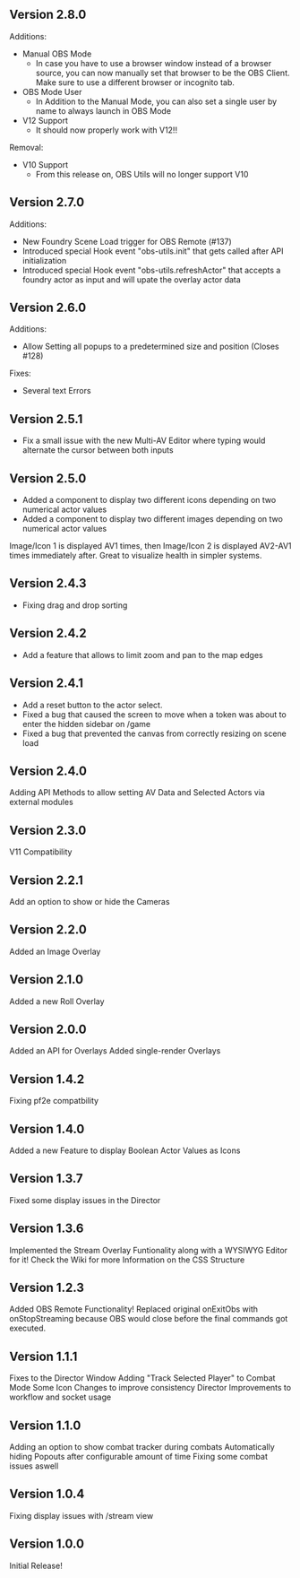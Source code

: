 ## Version 2.8.0

Additions:
- Manual OBS Mode 
  - In case you have to use a browser window instead of a browser source, you can now manually set that browser to be the OBS Client. Make sure to use a different browser or incognito tab. 
- OBS Mode User
  - In Addition to the Manual Mode, you can also set a single user by name to always launch in OBS Mode
- V12 Support
  - It should now properly work with V12!!

Removal:
- V10 Support
  - From this release on, OBS Utils will no longer support V10

## Version 2.7.0

Additions:

- New Foundry Scene Load trigger for OBS Remote (#137)
- Introduced special Hook event "obs-utils.init" that gets called after API initialization
- Introduced special Hook event "obs-utils.refreshActor" that accepts a foundry actor as input and will upate the
  overlay actor data

## Version 2.6.0

Additions:

- Allow Setting all popups to a predetermined size and position (Closes #128)

Fixes:

- Several text Errors

## Version 2.5.1

- Fix a small issue with the new Multi-AV Editor where typing would alternate the cursor between both inputs

## Version 2.5.0

- Added a component to display two different icons depending on two numerical actor values
- Added a component to display two different images depending on two numerical actor values

Image/Icon 1 is displayed AV1 times, then Image/Icon 2 is displayed AV2-AV1 times immediately after.
Great to visualize health in simpler systems.

## Version 2.4.3

- Fixing drag and drop sorting

## Version 2.4.2

- Add a feature that allows to limit zoom and pan to the map edges

## Version 2.4.1

- Add a reset button to the actor select.
- Fixed a bug that caused the screen to move when a token was about to enter the hidden sidebar on /game
- Fixed a bug that prevented the canvas from correctly resizing on scene load

## Version 2.4.0

Adding API Methods to allow setting AV Data and Selected Actors via external modules

## Version 2.3.0

V11 Compatibility

## Version 2.2.1

Add an option to show or hide the Cameras

## Version 2.2.0

Added an Image Overlay

## Version 2.1.0

Added a new Roll Overlay

## Version 2.0.0

Added an API for Overlays
Added single-render Overlays

## Version 1.4.2

Fixing pf2e compatbility

## Version 1.4.0

Added a new Feature to display Boolean Actor Values as Icons

## Version 1.3.7

Fixed some display issues in the Director

## Version 1.3.6

Implemented the Stream Overlay Funtionality along with a WYSIWYG Editor for it!
Check the Wiki for more Information on the CSS Structure

## Version 1.2.3

Added OBS Remote Functionality!
Replaced original onExitObs with onStopStreaming because OBS would close before the final commands got executed.

## Version 1.1.1

Fixes to the Director Window
Adding "Track Selected Player" to Combat Mode
Some Icon Changes to improve consistency
Director Improvements to workflow and socket usage

## Version 1.1.0

Adding an option to show combat tracker during combats
Automatically hiding Popouts after configurable amount of time
Fixing some combat issues aswell

## Version 1.0.4

Fixing display issues with /stream view

## Version 1.0.0

Initial Release!